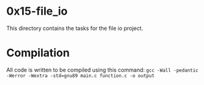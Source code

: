 # 0x15-file_io
This directory contains the tasks for the file io project.

# Compilation
All code is written to be compiled using this command:
`gcc -Wall -pedantic -Werror -Wextra -std=gnu89 main.c function.c -o output`

